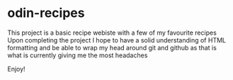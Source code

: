 # odin-recipes
This project is a basic recipe webiste with a few of my favourite recipes
Upon completing the project I hope to have a solid understanding of HTML formatting and be able to wrap my head around git and github as that is what is currently giving me the most headaches

Enjoy!